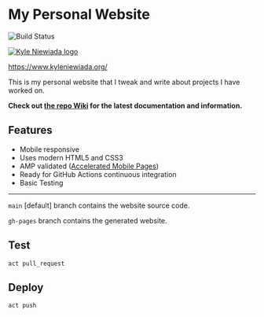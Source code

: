 # My Personal Website

![Build Status](https://github.com/aav7fl/website/actions/workflows/github-pages.yml/badge.svg)

[![Kyle Niewiada logo](https://user-images.githubusercontent.com/3487107/63467880-73b38880-c434-11e9-97d9-46c6d3e2f1ec.png)](https://www.kyleniewiada.org/)

https://www.kyleniewiada.org/

This is my personal website that I tweak and write about projects I have worked on.

**Check out [the repo Wiki](https://github.com/aav7fl/website/wiki) for the latest documentation and information.**

## Features
- Mobile responsive
- Uses modern HTML5 and CSS3
- AMP validated ([Accelerated Mobile Pages](https://www.ampproject.org/))
- Ready for GitHub Actions continuous integration
- Basic Testing

---

`main` [default] branch contains the website source code.

`gh-pages` branch contains the generated website.

## Test

`act pull_request`

## Deploy

`act push`

